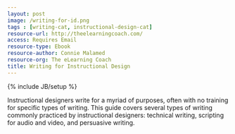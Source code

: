 ```yaml
---
layout: post
image: /writing-for-id.png
tags : [writing-cat, instructional-design-cat]
resource-url: http://theelearningcoach.com/
access: Requires Email
resource-type: Ebook
resource-author: Connie Malamed
resource-org: The eLearning Coach
title: Writing for Instructional Design
---
```

{% include JB/setup %}

Instructional designers write for a myriad of purposes, often with no training for specific types of writing. This guide covers several types of writing commonly practiced by instructional designers: technical writing, scripting for audio and video, and persuasive writing.
